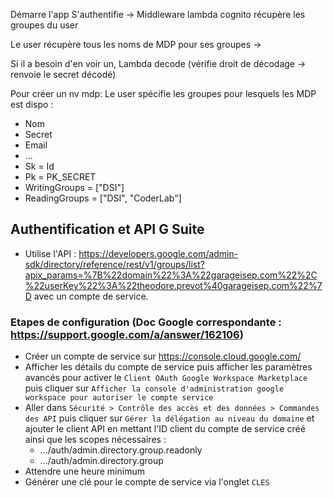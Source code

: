 Démarre l'app
S'authentifie -> Middleware lambda cognito récupère les groupes du user

Le user récupère tous les noms de MDP pour ses groupes -> 

Si il a besoin d'en voir un, Lambda decode (vérifie droit de décodage -> renvoie le secret décodé) 

Pour créer un nv mdp:
Le user spécifie les groupes pour lesquels les MDP est dispo :
 * Nom
 * Secret
 * Email
 * ...
 * Sk = Id
 * Pk = PK_SECRET
 * WritingGroups = ["DSI"]
 * ReadingGroups = ["DSI", "CoderLab"]


## Authentification et API G Suite
* Utilise l'API : https://developers.google.com/admin-sdk/directory/reference/rest/v1/groups/list?apix_params=%7B%22domain%22%3A%22garageisep.com%22%2C%22userKey%22%3A%22theodore.prevot%40garageisep.com%22%7D avec un compte de service.
### Etapes de configuration (Doc Google correspondante : https://support.google.com/a/answer/162106)
* Créer un compte de service sur https://console.cloud.google.com/
* Afficher les détails du compte de service puis afficher les paramètres avancés pour activer le `Client OAuth Google Workspace Marketplace` puis cliquer sur `Afficher la console d'administration google workspace pour autoriser le compte service`
* Aller dans `Sécurité > Contrôle des accès et des données > Commandes des API` puis cliquer sur `Gérer la délégation au niveau du domaine` et ajouter le client API en mettant l'ID client du compte de service créé ainsi que les scopes nécessaires :
	* .../auth/admin.directory.group.readonly
	* .../auth/admin.directory.group
* Attendre une heure minimum
* Générer une clé pour le compte de service via l'onglet `CLES`